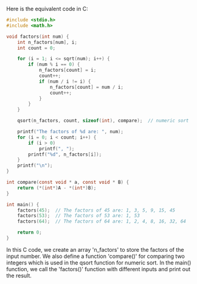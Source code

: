 Here is the equivalent code in C:

```c
#include <stdio.h>
#include <math.h>

void factors(int num) {
    int n_factors[num], i;
    int count = 0;

    for (i = 1; i <= sqrt(num); i++) {
        if (num % i == 0) {
            n_factors[count] = i;
            count++;
            if (num / i != i) {
                n_factors[count] = num / i;
                count++;
            }
        }
    }

    qsort(n_factors, count, sizeof(int), compare);  // numeric sort

    printf("The factors of %d are: ", num);
    for (i = 0; i < count; i++) {
        if (i > 0)
            printf(", ");
        printf("%d", n_factors[i]);
    }
    printf("\n");
}

int compare(const void * a, const void * B) {
    return (*(int*)A - *(int*)B);
}

int main() {
    factors(45);  // The factors of 45 are: 1, 3, 5, 9, 15, 45
    factors(53);  // The factors of 53 are: 1, 53
    factors(64);  // The factors of 64 are: 1, 2, 4, 8, 16, 32, 64

    return 0;
}
```

In this C code, we create an array 'n_factors' to store the factors of the input number. We also define a function 'compare()' for comparing two integers which is used in the qsort function for numeric sort. In the main() function, we call the 'factors()' function with different inputs and print out the result.
